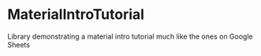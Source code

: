 # MaterialIntroTutorial
Library demonstrating a material intro tutorial much like the ones on Google Sheets
